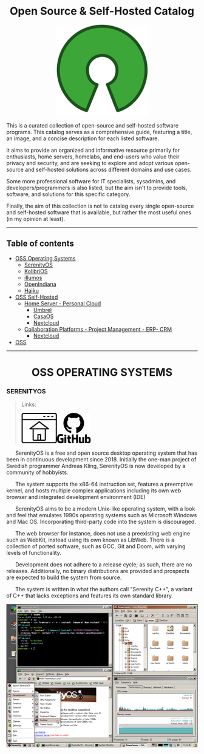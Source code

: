 <h1 align="center"> Open Source & Self-Hosted Catalog </h1>

<div align="center"> <img src="/images/Open_Source_Initiative.png" width="240" /> </div>

This is a curated collection of open-source and self-hosted software programs. This catalog serves as a comprehensive guide, featuring a title, an image, and a concise description for each listed software. 

It aims to provide an organized and informative resource primarily for enthusiasts, home servers, homelabs, and end-users who value their privacy and security, and are seeking to explore and adopt various open-source and self-hosted solutions across different domains and use cases.

Some more professional software for IT specialists, sysadmins, and developers/programmers is also listed, but the aim isn't to provide tools, software, and solutions for this specific category.

Finally, the aim of this collection is not to catalog every single open-source and self-hosted software that is available, but rather the most useful ones (in my opinion at least).



--------------------

## Table of contents

- [OSS Operating Systems](#oss-operating-systems)
  - [SerenityOS](#serenity-os)
  - [KolibriOS](#kolibri-os)
  - [illumos](#illumos)
  - [OpenIndiana](#open-indiana)
  - [Haiku](#Haiku)
- [OSS Self-Hosted](#oss-Self-hosted)
  - [Home Server - Personal Cloud](#homeserver-personalcloud)
    - [Umbrel](#Umbrel)
    - [CasaOS](#casa-os)
    - [Nextcloud](#next-cloud)
  - [Collaboration Platforms - Project Management - ERP- CRM](#colab-projectmngmt-erp-crm)
    - [Nextcloud](#next-cloud)
- [OSS](#oss)


--------------------

<h1 id="oss-operating-systems" align="center">OSS OPERATING SYSTEMS</h1>

<h3 id="serenity-os"> SERENITYOS </h3>

>Links: <div><a href="https://www.serenityos.org"><img src="/images/web_homepage-icon.png" height="80" /></a><a href="https://github.com/SerenityOS/serenity"><img src="/images/git_hub-logo.png" height="80" /></a></div>

&nbsp;&nbsp;&nbsp;&nbsp;&nbsp;&nbsp;SerenityOS is a free and open source desktop operating system that has been in continuous development since 2018. Initially the one-man project of Swedish programmer Andreas Kling, SerenityOS is now developed by a community of hobbyists.

&nbsp;&nbsp;&nbsp;&nbsp;&nbsp;&nbsp;The system supports the x86-64 instruction set, features a preemptive kernel, and hosts multiple complex applications including its own web browser and integrated development environment (IDE)

&nbsp;&nbsp;&nbsp;&nbsp;&nbsp;&nbsp;SerenityOS aims to be a modern Unix-like operating system, with a look and feel that emulates 1990s operating systems such as Microsoft Windows and Mac OS. Incorporating third-party code into the system is discouraged.

&nbsp;&nbsp;&nbsp;&nbsp;&nbsp;&nbsp;The web browser for instance, does not use a preexisting web engine such as WebKit, instead using its own known as LibWeb. There is a collection of ported software, such as GCC, Git and Doom, with varying levels of functionality.

&nbsp;&nbsp;&nbsp;&nbsp;&nbsp;&nbsp;Development does not adhere to a release cycle; as such, there are no releases. Additionally, no binary distributions are provided and prospects are expected to build the system from source.

&nbsp;&nbsp;&nbsp;&nbsp;&nbsp;&nbsp;The system is written in what the authors call "Serenity C++", a variant of C++ that lacks exceptions and features its own standard library.
<div align="center"> <img src="/images/serenity-os.png" width="800" /> </div>
